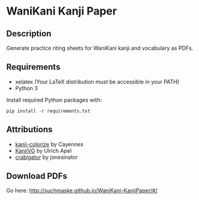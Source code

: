 # WaniKani Kanji Paper

## Description

Generate practice riting sheets for WaniKani kanji and vocabulary as PDFs. 

## Requirements

* xelatex (Your LaTeX distribution must be accessible in your PATH)
* Python 3

Install required Python packages with:

``` 
pip install -r requirements.txt
```

## Attributions

* [kanji-colorize](https://github.com/cayennes/kanji-colorize) by Cayennes
* [KanjiVG](https://github.com/KanjiVG/kanjivg) by Ulrich Apel
* [crabigator](https://github.com/jonesinator/crabigator) by jonesinator


## Download PDFs

Go here: http://suchmaske.github.io/WaniKani-KanjiPaper/#/